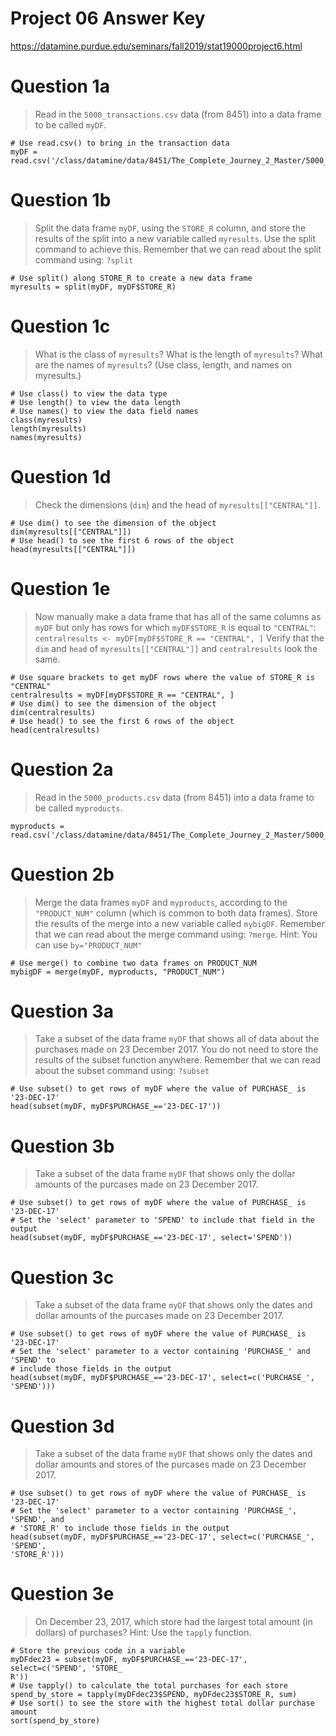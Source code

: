 # Project 06 Answer Key
https://datamine.purdue.edu/seminars/fall2019/stat19000project6.html

# Question 1a
> Read in the `5000_transactions.csv` data (from 8451) into a data frame to be
called `myDF`.

```{R}
# Use read.csv() to bring in the transaction data
myDF = read.csv('/class/datamine/data/8451/The_Complete_Journey_2_Master/5000_transactions.csv')
```

# Question 1b
> Split the data frame `myDF`, using the `STORE_R` column, and store the
results of the split into a new variable called `myresults`. Use the split
command to achieve this. Remember that we can read about the split
command using: `?split`

```{R}
# Use split() along STORE_R to create a new data frame
myresults = split(myDF, myDF$STORE_R)
```

# Question 1c
> What is the class of `myresults`? What is the length of `myresults`? What are
the names of `myresults`? (Use class, length, and names on myresults.)

```{R}
# Use class() to view the data type
# Use length() to view the data length 
# Use names() to view the data field names
class(myresults)
length(myresults)
names(myresults)
```

# Question 1d
> Check the dimensions (`dim`) and the head of `myresults[["CENTRAL"]]`.

```{R}
# Use dim() to see the dimension of the object
dim(myresults[["CENTRAL"]])
# Use head() to see the first 6 rows of the object
head(myresults[["CENTRAL"]])
```

# Question 1e
 > Now manually make a data frame that has all of the same columns as `myDF`
 but only has rows for which `myDF$STORE_R` is equal to `"CENTRAL"`:
`centralresults <- myDF[myDF$STORE_R == "CENTRAL", ]`
Verify that the `dim` and `head` of `myresults[["CENTRAL"]]` and
`centralresults` look the same.

```{R}
# Use square brackets to get myDF rows where the value of STORE_R is "CENTRAL"
centralresults = myDF[myDF$STORE_R == "CENTRAL", ]
# Use dim() to see the dimension of the object
dim(centralresults)
# Use head() to see the first 6 rows of the object
head(centralresults)
```

# Question 2a
> Read in the `5000_products.csv` data (from 8451) into a data frame to be
called `myproducts`.

```{R}
myproducts = read.csv('/class/datamine/data/8451/The_Complete_Journey_2_Master/5000_products.csv')
```

# Question 2b
> Merge the data frames `myDF` and `myproducts`, according to the
`"PRODUCT_NUM"` column (which is common to both data frames). Store the results
of the merge into a new variable called `mybigDF`. Remember that we can read
about the merge command using: `?merge`. Hint: You can use `by="PRODUCT_NUM"`

```{R}
# Use merge() to combine two data frames on PRODUCT_NUM
mybigDF = merge(myDF, myproducts, "PRODUCT_NUM")
```

# Question 3a
> Take a subset of the data frame `myDF` that shows all of data about the
purchases made on 23 December 2017. You do not need to store the results of the
subset function anywhere. Remember that we can read about the subset command
using: `?subset`

```{R}
# Use subset() to get rows of myDF where the value of PURCHASE_ is '23-DEC-17'
head(subset(myDF, myDF$PURCHASE_=='23-DEC-17'))
```

# Question 3b
> Take a subset of the data frame `myDF` that shows only the dollar amounts of
the purcases made on 23 December 2017.

```{R}
# Use subset() to get rows of myDF where the value of PURCHASE_ is '23-DEC-17'
# Set the 'select' parameter to 'SPEND' to include that field in the output
head(subset(myDF, myDF$PURCHASE_=='23-DEC-17', select='SPEND'))
```

# Question 3c
> Take a subset of the data frame `myDF` that shows only the dates and dollar
amounts of the purcases made on 23 December 2017.

```{R}
# Use subset() to get rows of myDF where the value of PURCHASE_ is '23-DEC-17'
# Set the 'select' parameter to a vector containing 'PURCHASE_' and 'SPEND' to
# include those fields in the output
head(subset(myDF, myDF$PURCHASE_=='23-DEC-17', select=c('PURCHASE_', 'SPEND')))

```

# Question 3d
> Take a subset of the data frame `myDF` that shows only the dates and dollar
amounts and stores of the purcases made on 23 December 2017.

```{R}
# Use subset() to get rows of myDF where the value of PURCHASE_ is '23-DEC-17'
# Set the 'select' parameter to a vector containing 'PURCHASE_', 'SPEND', and
# 'STORE_R' to include those fields in the output
head(subset(myDF, myDF$PURCHASE_=='23-DEC-17', select=c('PURCHASE_', 'SPEND',
'STORE_R')))
```

# Question 3e
> On December 23, 2017, which store had the largest total amount (in dollars)
of purchases? Hint: Use the `tapply` function.

```{R}
# Store the previous code in a variable
myDFdec23 = subset(myDF, myDF$PURCHASE_=='23-DEC-17', select=c('SPEND', 'STORE_
R'))
# Use tapply() to calculate the total purchases for each store
spend_by_store = tapply(myDFdec23$SPEND, myDFdec23$STORE_R, sum)
# Use sort() to see the store with the highest total dollar purchase amount
sort(spend_by_store)
```
